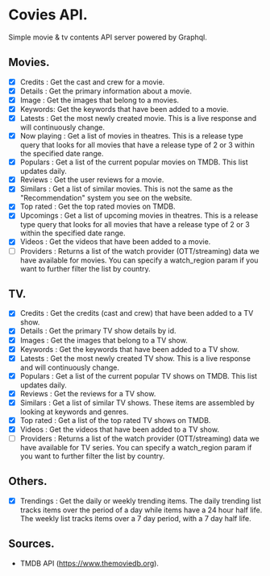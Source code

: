 # Covies API.

Simple movie & tv contents API server powered by Graphql.

## Movies.

- [x] Credits : Get the cast and crew for a movie.
- [x] Details : Get the primary information about a movie.
- [x] Image : Get the images that belong to a movies.
- [x] Keywords: Get the keywords that have been added to a movie.
- [x] Latests : Get the most newly created movie. This is a live response and will continuously change.
- [x] Now playing : Get a list of movies in theatres. This is a release type query that looks for all movies that have a release type of 2 or 3 within the specified date range.
- [x] Populars : Get a list of the current popular movies on TMDB. This list updates daily.
- [x] Reviews : Get the user reviews for a movie.
- [x] Similars : Get a list of similar movies. This is not the same as the "Recommendation" system you see on the website.
- [x] Top rated : Get the top rated movies on TMDB.
- [x] Upcomings : Get a list of upcoming movies in theatres. This is a release type query that looks for all movies that have a release type of 2 or 3 within the specified date range.
- [x] Videos : Get the videos that have been added to a movie.
- [ ] Providers : Returns a list of the watch provider (OTT/streaming) data we have available for movies. You can specify a watch_region param if you want to further filter the list by country.

## TV.

- [x] Credits : Get the credits (cast and crew) that have been added to a TV show.
- [x] Details : Get the primary TV show details by id.
- [x] Images : Get the images that belong to a TV show.
- [x] Keywords : Get the keywords that have been added to a TV show.
- [x] Latests : Get the most newly created TV show. This is a live response and will continuously change.
- [x] Populars : Get a list of the current popular TV shows on TMDB. This list updates daily.
- [x] Reviews : Get the reviews for a TV show.
- [x] Similars : Get a list of similar TV shows. These items are assembled by looking at keywords and genres.
- [x] Top rated : Get a list of the top rated TV shows on TMDB.
- [x] Videos : Get the videos that have been added to a TV show.
- [ ] Providers : Returns a list of the watch provider (OTT/streaming) data we have available for TV series. You can specify a watch_region param if you want to further filter the list by country.

## Others.

- [x] Trendings : Get the daily or weekly trending items. The daily trending list tracks items over the period of a day while items have a 24 hour half life. The weekly list tracks items over a 7 day period, with a 7 day half life.

## Sources.

- TMDB API (https://www.themoviedb.org).
